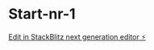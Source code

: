 # Start-nr-1

[Edit in StackBlitz next generation editor ⚡️](https://stackblitz.com/~/github.com/adibadi12/Start-nr-1)